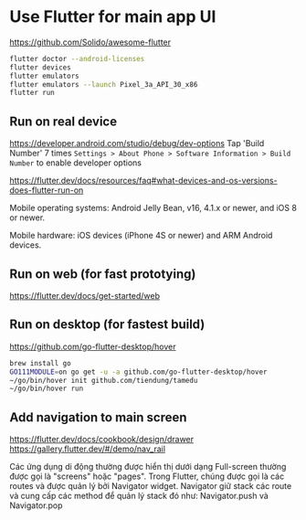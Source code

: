 # Use Flutter for main app UI

https://github.com/Solido/awesome-flutter

```bash
flutter doctor --android-licenses
flutter devices
flutter emulators
flutter emulators --launch Pixel_3a_API_30_x86
flutter run
```
## Run on real device

https://developer.android.com/studio/debug/dev-options
Tap 'Build Number' 7 times `Settings > About Phone > Software Information > Build Number` to enable developer options

https://flutter.dev/docs/resources/faq#what-devices-and-os-versions-does-flutter-run-on

Mobile operating systems: Android Jelly Bean, v16, 4.1.x or newer, and iOS 8 or newer.

Mobile hardware: iOS devices (iPhone 4S or newer) and ARM Android devices.


## Run on web (for fast prototying)

https://flutter.dev/docs/get-started/web

## Run on desktop (for fastest build)

https://github.com/go-flutter-desktop/hover

```bash
brew install go
GO111MODULE=on go get -u -a github.com/go-flutter-desktop/hover
~/go/bin/hover init github.com/tiendung/tamedu
~/go/bin/hover run
```

## Add navigation to main screen

https://flutter.dev/docs/cookbook/design/drawer
https://gallery.flutter.dev/#/demo/nav_rail

Các ứng dụng di động thường được hiển thị dưới dạng Full-screen thường được gọi là "screens" hoặc "pages". Trong Flutter, chúng được gọi là các routes và được quản lý bởi Navigator widget. Navigator giữ stack các route và cung cấp các method để quản lý stack đó như: Navigator.push và Navigator.pop